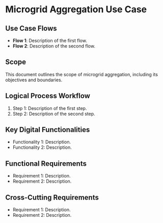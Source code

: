 # Microgrid Aggregation Use Case

## Use Case Flows
- **Flow 1**: Description of the first flow.
- **Flow 2**: Description of the second flow.

## Scope
This document outlines the scope of microgrid aggregation, including its objectives and boundaries.

## Logical Process Workflow
1. Step 1: Description of the first step.
2. Step 2: Description of the second step.

## Key Digital Functionalities
- Functionality 1: Description.
- Functionality 2: Description.

## Functional Requirements
- Requirement 1: Description.
- Requirement 2: Description.

## Cross-Cutting Requirements
- Requirement 1: Description.
- Requirement 2: Description.